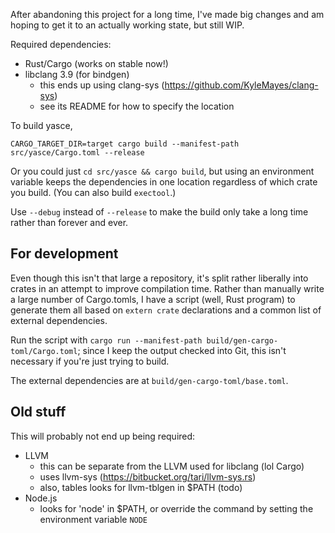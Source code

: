 After abandoning this project for a long time, I've made big changes and am
hoping to get it to an actually working state, but still WIP.

Required dependencies:

- Rust/Cargo (works on stable now!)
- libclang 3.9 (for bindgen)
  - this ends up using clang-sys (https://github.com/KyleMayes/clang-sys)
  - see its README for how to specify the location

To build yasce,

    CARGO_TARGET_DIR=target cargo build --manifest-path src/yasce/Cargo.toml --release

Or you could just `cd src/yasce && cargo build`, but using an environment
variable keeps the dependencies in one location regardless of which crate you
build.  (You can also build `exectool`.)

Use `--debug` instead of `--release` to make the build only take a long time
rather than forever and ever.

## For development

Even though this isn't that large a repository, it's split rather liberally into crates in an attempt to improve compilation time.  Rather than manually write a large number of Cargo.tomls, I have a script (well, Rust program) to generate them all based on `extern crate` declarations and a common list of external dependencies.

Run the script with `cargo run --manifest-path build/gen-cargo-toml/Cargo.toml`; since I keep the output checked into Git, this isn't necessary if you're just trying to build.

The external dependencies are at `build/gen-cargo-toml/base.toml`.

## Old stuff

This will probably not end up being required:

- LLVM
  - this can be separate from the LLVM used for libclang (lol Cargo)
  - uses llvm-sys (https://bitbucket.org/tari/llvm-sys.rs)
  - also, tables looks for llvm-tblgen in $PATH (todo)
- Node.js
  - looks for 'node' in $PATH, or override the command by setting the environment variable `NODE`

